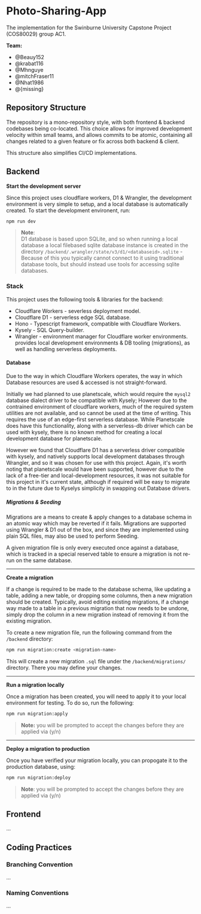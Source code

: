 # Photo-Sharing-App

The implementation for the Swinburne University Capstone Project (COS80029) group AC1.


**Team:**

* @Beauy152
* @krabat116
* @Mhnguye
* @mitchFraser11
* @Nhat1986
* @{missing}


## Repository Structure

The repository is a mono-repository style, with both frontend & backend codebases being co-located. This choice allows for improved development velocity within small teams, and allows commits to be atomic, containing all changes related to a given feature or fix across both backend & client. 

This structure also simplifies CI/CD implementations.


## Backend

**Start the development server**

Since this project uses cloudflare workers, D1 & Wrangler, the development environment is very simple to setup, and a local database is automatically created. To start the development environent, run:

```bash
npm run dev
```

> **Note**: <br>D1 database is based upon SQLite, and so when running a local database a local filebased sqlite database instance is created in the directory `/backend/.wrangler/state/v3/d1/<databaseid>.sqlite` - Because of this you typically cannot connect to it using traditional database tools, but should instead use tools for accessing sqlite databases.

### Stack
This project uses the following tools & libraries for the backend:
* Cloudflare Workers - severless deployment model.
* Cloudflare D1 - serverless edge SQL database.
* Hono - Typescript framework, compatible with Cloudflare Workers.
* Kysely - SQL Query-builder.
* Wrangler - environment manager for Cloudflare worker environments. provides local development environments & DB tooling (migrations), as well as handling serverless deployments.

#### Database
Due to the way in which Cloudflare Workers operates, the way in which Database resources are used & accessed is not straight-forward. 

Initially we had planned to use planetscale, which would require the `mysql2` database dialect driver to be compatible with Kysely; However due to the contrained environment of cloudflare workers, much of the required system utilities are not available, and so cannot be used at the time of writing. This requires the use of an edge-first serverless database. While Planetscale does have this functionality, along with a serverless-db driver which can be used with kysely, there is no known method for creating a local development database for planetscale. 

However we found that Cloudflare D1 has a serverless driver compatible with kysely, and natively supports local development databases through Wrangler, and so it was chosen for use with this project. Again, it's worth noting that planetscale would have been supported, however due to the lack of a free-tier and local-development resources, it was not suitable for this project in it's current state, although if required will be easy to migrate to in the future due to Kyselys simplicity in swapping out Database drivers.

##### Migrations & Seeding
Migrations are a means to create & apply changes to a database schema in an atomic way which may be reverted if it fails. Migrations are supported using Wrangler & D1 out of the box, and since they are implemented using plain SQL files, may also be used to perform Seeding.

A given migration file is only every executed once against a database, which is tracked in a special reserved table to ensure a migration is not re-run on the same database.


---
**Create a migration**

If a change is required to be made to the database schema, like updating a table, adding a new table, or dropping some columns, then a new migration should be created. Typically, avoid editing existing migrations, if a change way made to a table in a previous migration that now needs to be undone, simply drop the column in a new migration instead of removing it from the existing migration.

To create a new migration file, run the following command from the `/backend` directory:
```bash
npm run migration:create <migration-name>
```

This will create a new migration `.sql` file under the `/backend/migrations/` directory. There you may define your changes.

---
**Run a migration locally**

Once a migration has been created, you will need to apply it to your local environment for testing. To do so, run the following:
```bash
npm run migration:apply
```
> **Note:** you will be prompted to accept the changes before they are applied via (y/n)


---
**Deploy a migration to production**

Once you have verified your migration locally, you can propogate it to the production database, using:

```bash
npm run migration:deploy
```
> **Note**: you will be prompted to accept the changes before they are applied via (y/n)


## Frontend
...


## Coding Practices

### Branching Convention
...

### Naming Conventions
...